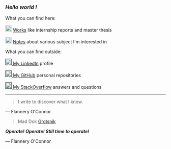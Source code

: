 ### *Hello world !*

What you can find here:

<img src="http://pngimg.com/uploads/book/book_PNG51027.png" height="20px"></img> [Works](works.html) like internship reports and master thesis

<img src="https://cdn.pixabay.com/photo/2012/04/16/11/48/note-35638_960_720.png" height="20px"></img> [Notes](notes.html) about various subject I'm interested in

What you can find outside:

<a href=""><img src="https://content.linkedin.com/content/dam/me/business/en-us/amp/brand-site/v2/bg/LI-Bug.svg.original.svg" height="20px"></img> My LinkedIn</a> profile

<a href=""><img src="https://github.githubassets.com/images/modules/logos_page/GitHub-Mark.png" height="20px"></img> My GitHub</a> personal repositories

<a href=""><img src="https://cdn.sstatic.net/Sites/stackoverflow/company/img/logos/so/so-icon.png?v=c78bd457575a" height="20px"></img> My StackOverflow</a> answers and questions

___
>  I write to discover what I know.

— Flannery O'Connor

>  Mad Dok [Grotsnik](https://wh40k.lexicanum.com/wiki/Grotsnik "Grotsnik")

_**Operate! Operate! Still time to operate!**_

— Flannery O'Connor

<!--stackedit_data:
eyJoaXN0b3J5IjpbNzAyNDkyNjU3LDQwMzcyMzUzOCwxNTM4OT
AzMzAzLC01MjA4NjIzNTZdfQ==
-->